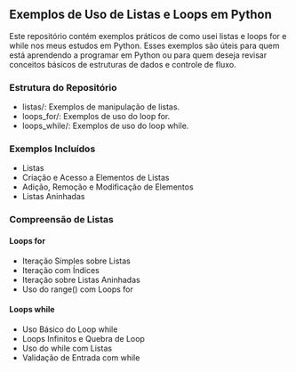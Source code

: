 ## Exemplos de Uso de Listas e Loops em Python

Este repositório contém exemplos práticos de como usei listas e loops for e while nos meus estudos em Python. 
Esses exemplos são úteis para quem está aprendendo a programar em Python ou para quem deseja revisar conceitos básicos de estruturas de dados e controle de fluxo.


### Estrutura do Repositório

* listas/: Exemplos de manipulação de listas.
* loops_for/: Exemplos de uso do loop for.
* loops_while/: Exemplos de uso do loop while.

### Exemplos Incluídos

* Listas
* Criação e Acesso a Elementos de Listas
* Adição, Remoção e Modificação de Elementos
* Listas Aninhadas

### Compreensão de Listas

#### Loops for

* Iteração Simples sobre Listas
* Iteração com Índices
* Iteração sobre Listas Aninhadas
* Uso do range() com Loops for

#### Loops while

* Uso Básico do Loop while
* Loops Infinitos e Quebra de Loop
* Uso do while com Listas
* Validação de Entrada com while
